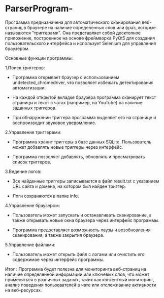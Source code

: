 # ParserProgram-
Программа предназначена для автоматического сканирования веб-страниц в браузере на наличие определенных слов или фраз, которые называются "триггерами". Она представляет собой десктопное приложение, построенное на основе фреймворка PyQt5 для создания пользовательского интерфейса и использует Selenium для управления браузером.

Основные функции программы:

1.Поиск триггеров:

- Программа открывает браузер с использованием undetected_chromedriver, что позволяет избежать детектирования автоматизации.

- На каждой открытой вкладке браузера программа сканирует текст страницы и текст в чатах (например, на YouTube) на наличие заданных триггеров.

- При обнаружении триггера программа выделяет его на странице и воспроизводит звуковое уведомление.

2.Управление триггерами:

- Программа хранит триггеры в базе данных SQLite. Пользователь может добавлять новые триггеры через интерфейс.

- Программа позволяет добавлять, обновлять и просматривать список триггеров.

3.Ведение логов:

- Все найденные триггеры записываются в файл result.txt с указанием URL сайта и домена, на котором был найден триггер.

- Логи сохраняются в папке info.

4.Управление браузером:

- Пользователь может запускать и останавливать сканирование, а также открывать новые окна браузера через интерфейс программы.

- Программа предоставляет возможность паузы и возобновления сканирования, а также закрытия браузера.

5.Управление файлами:

- Пользователь может открыть файл с логами или очистить его содержимое через интерфейс программы.

Итог :
Программа будет полезна для мониторинга веб-страниц на наличие определенной информации или ключевых слов, что может применяться в различных задачах, таких как контентный мониторинг, анализ поведения пользователей в чате или отслеживание активности на веб-ресурсах.
